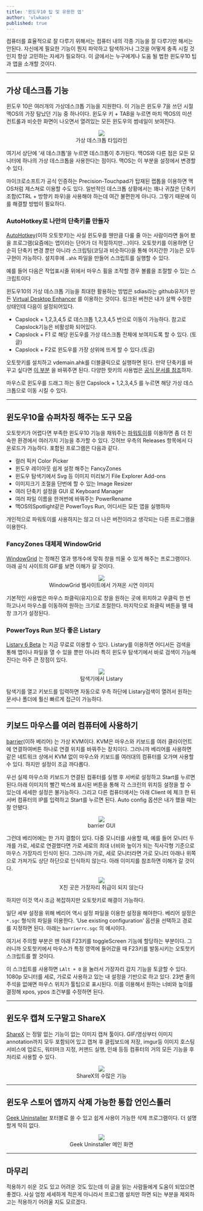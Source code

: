 ```yaml
---
title: '윈도우10 팁 및 유용한 앱'
author: 'vlwkaos'
published: true
---
```


컴퓨터를 효율적으로 잘 다루기 위해서는 컴퓨터 내의 각종 기능을 잘 다루기만 해서는 안된다. 자신에게 필요한 기능이 뭔지 파악하고 탐색하거나 그것을 어떻게 충족 시킬 것인지 항상 고민하는 자세가 필요하다. 이 글에서는 누구에게나 도움 될 법한 윈도우10 팁과 앱을 소개할 것이다.

---

## 가상 데스크톱 기능

윈도우 10은 여러개의 가상데스크톱 기능을 지원한다. 이 기능은 윈도우 7을 쓰던 시절 맥OS의 가장 탐났던 기능 중 하나이다. 윈도우 키 + TAB을 누르면 마치 맥OS의 미션 컨트롤과 비슷한 화면이 나오면서 열려있는 모든 윈도우의 썸네일이 보여진다.

<p align='center'>
<img src='/assets/wind10tip1.png'/>
<br><span>가상 데스크톱 타임라인</span></p>

여기서 상단에 ‘새 데스크톱’을 누르면 데스크톱이 추가된다. 맥OS와 다른 점은 모든 모니터에 하나의 가상 데스크톱을 사용한다는 점이다. 맥OS는 이 부분을 설정에서 변경할 수 있다.

마이크로소프트가 공식 인증하는 Precision-Touchpad가 탑재된 랩톱을 이용하면 맥OS처럼 제스쳐로 이용할 수도 있다. 일반적인 데스크톱 상황에서는 꽤나 귀찮은 단축키 조합(CTRL + 방향키 좌우)을 사용해야 하는데 여간 불편한게 아니다. 그렇기 때문에 이를 해결할 방법이 필요하다.

### AutoHotkey로 나만의 단축키를 만들자

[AutoHotkey](https://www.autohotkey.com/)(이하 오토핫키)는 사실 윈도우를 웬만큼 다룰 줄 아는 사람이라면 들어 봤을 프로그램(요즘에는 앱이라는 단어가 더 적절하지만…)이다. 오토핫키를 이용하면 단순히 단축키 변경 뿐만 아니라 스크립팅(코딩과 비슷하다)을 통해 어지간한 기능은 모두 구현이 가능하다. 설치후에 `.ahk` 파일을 만들어 스크립트를 실행할 수 있다.

예를 들어 다음은 작업표시줄 위에서 마우스 휠을 조작할 경우 볼륨을 조절할 수 있는 스크립트이다

<script src="https://gist.github.com/vlwkaos/176534b2585da9fc5d4e43ffc66f98e4.js"></script>

윈도우10의 가상 데스크톱 기능을 최대한 활용하는 방법은 sdias라는 github유저가 만든 [Virtual Desktop Enhancer](https://github.com/vlwkaos/win10-virtual-desktop-enhancer) 를 이용하는 것이다. 링크된 버전은 내가 살짝 수정한 상태인데 다음이 설정되어있다.

- Capslock + 1,2,3,4,5 로 데스크톱 1,2,3,4,5 번으로 이동이 가능하다. 참고로 Capslock기능은 비활성화 되어있다.
- Capslock + F1 로 해당 윈도우를 가상 데스크톱 전체에 보여지도록 할 수 있다. (토글)
- Capslock + F2로 윈도우를 가장 상위에 뜨게 할 수 있다.(토글)

오토핫키를 설치하고 vdemain.ahk를 더블클릭으로 실행하면 된다. 만약 단축키를 바꾸고 싶다면 [이 부분](https://github.com/vlwkaos/win10-virtual-desktop-enhancer/blob/bbd3e84b3a2b6424cb5860cffb740b5b651a6e39/vdemain.ahk#L13) 을 바꿔주면 된다. 다양한 핫키의 사용법은 [공식 문서를 참조](https://ahkscript.github.io/ko/docs/Hotkeys.htm)하자.

마우스로 윈도우를 드래그 하는 동안 Capslock + 1,2,3,4,5 를 누르면 해당 가상 데스크톱으로 이동 시킬 수 있다.

---

## 윈도우10을 슈퍼차징 해주는 도구 모음

오토핫키가 어렵다면 부족한 윈도우10 기능을 채워주는 [파워토이](https://github.com/microsoft/PowerToys)를 이용하면 좀 더 친숙한 환경에서 여러가지 기능을 추가할 수 있다. 깃허브 우측의 Releases 항목에서 다운로드가 가능하다. 포함된 프로그램은 다음과 같다.

- 컬러 픽커 Color Picker
- 윈도우 레이아웃 쉽게 설정 해주는 FancyZones
- 윈도우 탐색기에서 Svg 등 이미지 미리보기 File Explorer Add-ons
- 이미지크기 조절을 단번에 할 수 있는 Image Resizer
- 여러 단축키 설정을 GUI 로 Keyboard Manager
- 여러 파일 이름을 한꺼번에 바꿔주는 PowerRename
- 맥OS의Spotlight같은 PowerToys Run, 어디서든 모든 앱을 실행하자

개인적으로 파워토이를 사용하지는 않고 더 나은 버전이라고 생각되는 다른 프로그램을 이용한다.

### FancyZones 대체제 WindowGrid

[WindowGrid](http://windowgrid.net/) 는 정해진 열과 행개수에 맞춰 창을 띄울 수 있게 해주는 프로그램이다. 아래 공식 사이트의 GIF를 보면 이해가 갈 것이다.

<p align='center'>
<img src='https://miro.medium.com/max/480/0*8OxnAfavR7Xpt0bu.gif' />
<br><span>WindowGrid 웹사이트에서 가져온 시연 이미지</span></p>

기본적인 사용법은 마우스 좌클릭(유지)으로 창을 원하는 곳에 위치하고 우클릭 한 번 하고나서 마우스를 이동하여 원하는 크기로 조절한다. 마지막으로 좌클릭 버튼을 뗄 때 창 크기가 설정된다.

### PowerToys Run 보다 좋은 Listary

[Listary 6 Beta](https://discussion.listary.com/t/listary-6-beta/4615) 는 지금 무료로 이용할 수 있다. Listary를 이용하면 어디서든 검색을 통해 앱이나 파일을 열 수 있을 뿐만 아니라 특히 윈도우 탐색기에서 바로 검색이 가능해진다는 아주 큰 장점이 있다.

<p align='center'>
<img src='/assets/wind10tip2.png' />
<br><span>탐색기에서 Listary</span></p>

탐색기를 열고 키보드를 입력하면 자동으로 우측 하단에 Listary검색이 열려서 원하는 문서나 폴더에 훨신 빠르게 접근이 가능하다.

---

## 키보드 마우스를 여러 컴퓨터에 사용하기

[barrier](https://github.com/debauchee/barrier)(이하 베리어) 는 가상 KVM이다. KVM은 마우스와 키보드를 여러 클라이언트에 연결하여버튼 하나로 연결 위치를 바꿔주는 장치이다. 그러니까 베리어를 사용하면 같은 네트워크 상에서 KVM 없이 마우스와 키보드를 여러대의 컴퓨터를 오가며 사용할 수 있다. 하지만 설정이 조금 까다롭다.

우선 실제 마우스와 키보드가 연결된 컴퓨터를 실행 후 서버로 설정하고 Start를 누르면 된다.아래 이미지의 빨간 박스에 표시된 버튼을 통해 각 스크린의 위치등 설정을 할 수 있는데 세세한 설정은 불가능하다. 그리고 다른 컴퓨터에서는 아래 Client 에 체크 한 뒤 서버 컴퓨터의 IP를 입력하고 Start를 누르면 된다. Auto config 옵션은 내가 했을 때는 잘 안됐다.

<p align='center'>
<img src='/assets/win10tip3.png' />
<br><span>barrier GUI</span></p>

그런데 베리어에는 한 가지 결함이 있다. 다중 모니터를 사용할 때, 예를 들어 모니터 두개를 가로, 세로로 연결했다면 가로 세로의 최대 너비와 높이가 되는 직사각형 기준으로 마우스 가장자리 인식이 된다. 그러니까 가로, 세로 모니터라면 가로 모니터 아래나 위쪽으로 가져가도 상단 하단으로 인식하지 않는다. 아래 이미지를 참조하면 이해가 갈 것이다.

<p align='center'>
<img src='/assets/wind10tip4.png' />
<br><span>X친 곳은 가장자리 취급이 되지 않는다</span></p>

하지만 이것 역시 조금 복잡하지만 오토핫키로 해결이 가능하다.

일단 세부 설정을 위해 베리어 역시 설정 파일을 이용한 설정을 해야한다. 베리어 설정은 `*.sgc` 형식의 파일을 이용한다. ‘Use existing configuration’ 옵션을 선택하고 경로를 지정하면 된다. 아래는 `barrierrc.sgc` 의 예시이다.

<script src="https://gist.github.com/vlwkaos/dd47393e518f189a54ad2688fa0fba58.js"></script>

여기서 주의할 부분은 맨 아래 F23키를 toggleScreen 기능에 할당하는 부분이다. 그러니까 오토핫키에서 마우스가 특정 영역에 들어갔을 때 F23키를 발동시키는 오토핫키 스크립트를 짤 것이다.

<script src="https://gist.github.com/vlwkaos/41e99dbab82378a5d44fa1a7b1dd29f1.js"></script>

이 스크립트를 사용하면 `LAlt + 0` 을 눌러서 가장자리 감지 기능을 토글할 수 있다. 1080p 모니터를 세로, 가로로 사용하고 있는 내 설정을 기반으로 하고 있다. 23번 줄의 주석을 없애면 마우스 위치가 툴팁으로 표시된다. 이를 이용해서 원하는 너비와 높이를 결정해 xpos, ypos 조건부를 수정하면 된다.

---

## 윈도우 캡쳐 도구말고 ShareX

[ShareX](https://getsharex.com/) 는 정말 없는 기능이 없는 이미지 캡쳐 툴이다. GIF/영상부터 이미지 annotation까지 모두 포함되어 있고 캡쳐 후 클립보드에 저장, imgur등 이미지 호스팅 서비스에 업로드, 워터마크 지정, 커맨드 실행, 인쇄 등등 컴퓨터의 거의 모든 기능을 후처리로 사용할 수 있다.

<p align='center'>
<img src='/assets/wind10tip5.png' />
<br><span>ShareX의 수많은 기능</span></p>

---

## 윈도우 스토어 앱까지 삭제 가능한 통합 언인스톨러

[Geek Uninstaller](https://geekuninstaller.com/) 포터블로 쓸 수 있고 쉽게 사용이 가능한 삭제 프로그램이다. 더 설명할게 딱히 없다.

<p align='center'>
<img src='/assets/wind10tip6.png' />
<br><span>Geek Uninstaller 메인 화면</span></p>

---

## 마무리

적용하기 쉬운 것도 있고 어려운 것도 있는데 이 글을 읽는 사람들에게 도움이 되었으면 좋겠다. 사실 엄청 세세하게 적은게 아니라서 프로그램 설치만 하면 되는 부분을 제외하고는 적용하기 어려울 지도 모르겠다.
